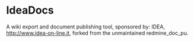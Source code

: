 # IdeaDocs

A wiki export and document publishing tool, sponsored by: IDEA, http://www.idea-on-line.it, forked from the unmaintained redmine_doc_pu.
